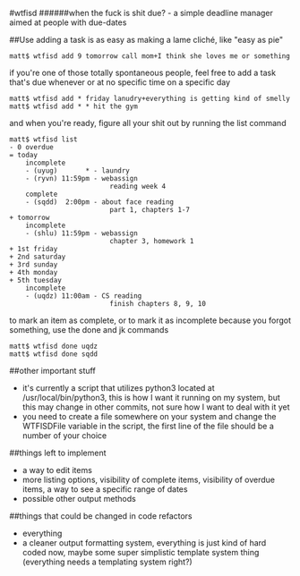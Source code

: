 #wtfisd
######when the fuck is shit due? - a simple deadline manager aimed at people with due-dates

##Use
adding a task is as easy as making a lame cliché, like "easy as pie"

    matt$ wtfisd add 9 tomorrow call mom+I think she loves me or something

if you're one of those totally spontaneous people, feel free to add a task that's due whenever or at no specific time on a specific day

    matt$ wtfisd add * friday lanudry+everything is getting kind of smelly
    matt$ wtfisd add * * hit the gym

and when you're ready, figure all your shit out by running the list command

    matt$ wtfisd list
    - 0 overdue
    = today
        incomplete
        - (uyug)       * - laundry
        - (ryvn) 11:59pm - webassign
                             reading week 4
        complete
        - (sqdd)  2:00pm - about face reading
                             part 1, chapters 1-7
    + tomorrow
        incomplete
        - (shlu) 11:59pm - webassign
                             chapter 3, homework 1
    + 1st friday
    + 2nd saturday
    + 3rd sunday
    + 4th monday
    + 5th tuesday
        incomplete
        - (uqdz) 11:00am - CS reading
                             finish chapters 8, 9, 10

to mark an item as complete, or to mark it as incomplete because you forgot something, use the done and jk commands

    matt$ wtfisd done uqdz
    matt$ wtfisd done sqdd

##other important stuff
- it's currently a script that utilizes python3 located at /usr/local/bin/python3, this is how I want it running on my system, but this may change in other commits, not sure how I want to deal with it yet
- you need to create a file somewhere on your system and change the WTFISDFile variable in the script, the first line of the file should be a number of your choice

##things left to implement
- a way to edit items
- more listing options, visibility of complete items, visibility of overdue items, a way to see a specific range of dates
- possible other output methods

##things that could be changed in code refactors
- everything
- a cleaner output formatting system, everything is just kind of hard coded now, maybe some super simplistic template system thing (everything needs a templating system right?)

